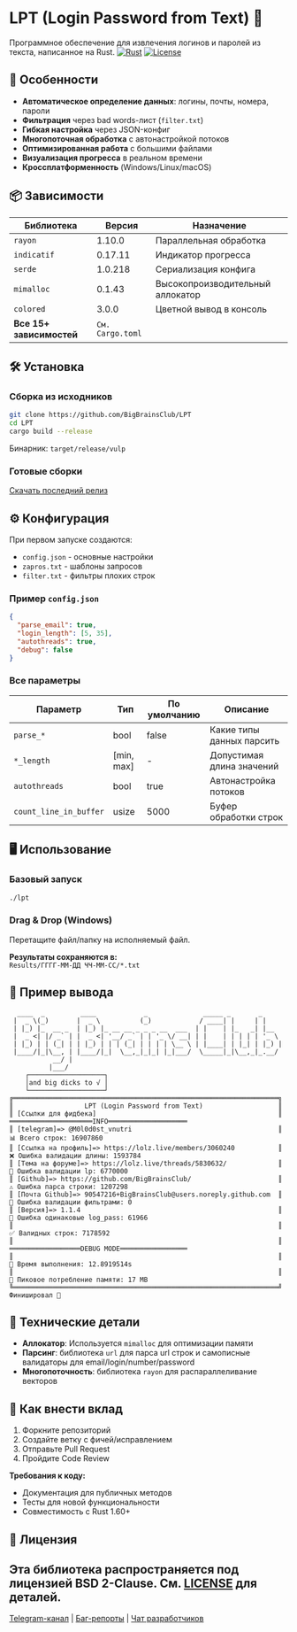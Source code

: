 # LPT (Login Password from Text) 🔐

Программное обеспечение для извлечения логинов и паролей из текста, написанное на Rust.
[![Rust](https://img.shields.io/badge/Rust-1.60%2B-orange?logo=rust)](https://www.rust-lang.org)
[![License](https://img.shields.io/badge/License-BSD%202--Clause-orange.svg)](https://opensource.org/licenses/BSD-2-Clause)

## 🚀 Особенности
- **Автоматическое определение данных**: логины, почты, номера, пароли
- **Фильтрация** через bad words-лист (`filter.txt`)
- **Гибкая настройка** через JSON-конфиг
- **Многопоточная обработка** с автонастройкой потоков
- **Оптимизированная работа** с большими файлами
- **Визуализация прогресса** в реальном времени
- **Кроссплатформенность** (Windows/Linux/macOS)

## 📦 Зависимости
| Библиотека | Версия | Назначение |
|------------|--------|------------|
| `rayon` | 1.10.0 | Параллельная обработка |
| `indicatif` | 0.17.11 | Индикатор прогресса |
| `serde` | 1.0.218 | Сериализация конфига |
| `mimalloc` | 0.1.43 | Высокопроизводительный аллокатор |
| `colored` | 3.0.0 | Цветной вывод в консоль |
| **Все 15+ зависимостей** | `См. Cargo.toml` | |

## 🛠 Установка
### Сборка из исходников
```bash
git clone https://github.com/BigBrainsClub/LPT
cd LPT
cargo build --release
```
Бинарник: `target/release/vulp`

### Готовые сборки
[Скачать последний релиз](https://github.com/BigBrainsClub/LPT/releases)

## ⚙️ Конфигурация
При первом запуске создаются:
- `config.json` - основные настройки
- `zapros.txt` - шаблоны запросов
- `filter.txt` - фильтры плохих строк

### Пример `config.json`
```json
{
  "parse_email": true,
  "login_length": [5, 35],
  "autothreads": true,
  "debug": false
}
```

### Все параметры
| Параметр | Тип | По умолчанию | Описание |
|----------|-----|--------------|----------|
| `parse_*` | bool | false | Какие типы данных парсить |
| `*_length` | [min, max] | - | Допустимая длина значений |
| `autothreads` | bool | true | Автонастройка потоков |
| `count_line_in_buffer` | usize | 5000 | Буфер обработки строк |

## 🖥 Использование
### Базовый запуск
```bash
./lpt
```

### Drag & Drop (Windows)
Перетащите файл/папку на исполняемый файл.

**Результаты сохраняются в:**  
`Results/ГГГГ-ММ-ДД ЧЧ-ММ-СС/*.txt`

## 📂 Пример вывода
```
  ____  _         ____            _              _____ _       _     
 |  _ \(_)       |  _ \          (_)            / ____| |     | |    
 | |_) |_  __ _  | |_) |_ __ __ _ _ _ __  ___  | |    | |_   _| |__  
 |  _ <| |/ _` | |  _ <| '__/ _` | | '_ \/ __| | |    | | | | | '_ \ 
 | |_) | | (_| | | |_) | | | (_| | | | | \__ \ | |____| | |_| | |_) |
 |____/|_|\__, | |____/|_|  \__,_|_|_| |_|___/  \_____|_|\__,_|_.__/ 
           __/ |
          |___/
    ┌───────────────────┐
    │and big dicks to √ │
    └───────────────────┘
╔═══════════════════════════════════════════════════════════════════╗
║                  LPT (Login Password from Text)                   ║
║ [Ссылки для фидбека]                                              ║   ═════════════════════INFO════════════════════
║ [telegram]=> @M0l0d0st_vnutri                                     ║   📊 Всего строк: 16907860
║ [Ссылка на профиль]=> https://lolz.live/members/3060240           ║   ❌ Ошибка валидации длины: 1593784
║ [Тема на форуме]=> https://lolz.live/threads/5830632/             ║   🔑 Ошибка валидации lp: 6770000
║ [Github]=> https://github.com/BigBrainsClub/                      ║   ⚠️ Ошибка парса строки: 1207298
║ [Почта Github]=> 90547216+BigBrainsClub@users.noreply.github.com  ║   🚫 Ошибка валидации фильтрами: 0
║ [Версия]=> 1.1.4                                                  ║   🔁 Ошибка одинаковые log_pass: 61966
║                                                                   ║   ✅ Валидных строк: 7178592
║                                                                   ║   ══════════════════DEBUG MODE═════════════════
║                                                                   ║   🚀 Время выполнения: 12.8919514s
║                                                                   ║   🧠 Пиковое потребление памяти: 17 MB
╚═══════════════════════════════════════════════════════════════════╝
Финишировал 🥇
```

## 🧩 Технические детали
- **Аллокатор**: Используется `mimalloc` для оптимизации памяти
- **Парсинг**: библиотека `url` для парса url строк и самописные валидаторы для email/login/number/password
- **Многопоточность**: библиотека `rayon` для распараллеливание векторов

## 🤝 Как внести вклад
1. Форкните репозиторий
2. Создайте ветку с фичей/исправлением
3. Отправьте Pull Request
4. Пройдите Code Review

**Требования к коду:**
- Документация для публичных методов
- Тесты для новой функциональности
- Совместимость с Rust 1.60+

## 📜 Лицензия
Эта библиотека распространяется под лицензией BSD 2-Clause. См. [LICENSE](LICENSE) для деталей.
---

[Telegram-канал](https://t.me/bigbrainsclub_github) | [Баг-репорты](https://github.com/BigBrainsClub/LPT/issues) | [Чат разработчиков](https://t.me/bigbrainsclub_dev)
